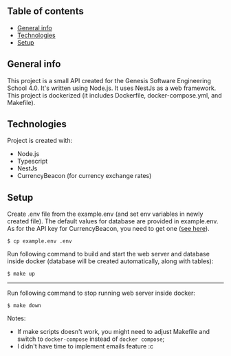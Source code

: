 ## Table of contents

- [General info](#general-info)
- [Technologies](#technologies)
- [Setup](#setup)

## General info

This project is a small API created for the Genesis Software Engineering School 4.0. It's written using Node.js. It uses NestJs as a web framework. This project is dockerized (it includes Dockerfile, docker-compose.yml, and Makefile).

## Technologies

Project is created with:

- Node.js
- Typescript
- NestJs
- CurrencyBeacon (for currency exchange rates)

## Setup

Create .env file from the example.env (and set env variables in newly created file). The default values for database are provided in example.env. As for the API key for CurrencyBeacon, you need to get one ([see here](https://currencybeacon.com/)).

```
$ cp example.env .env
```

Run following command to build and start the web server and database inside docker (database will be created automatically, along with tables):

```
$ make up
```

---

Run following command to stop running web server inside docker:

```
$ make down
```

Notes:

- If make scripts doesn't work, you might need to adjust Makefile and switch to `docker-compose` instead of `docker compose`;
- I didn't have time to implement emails feature :c
